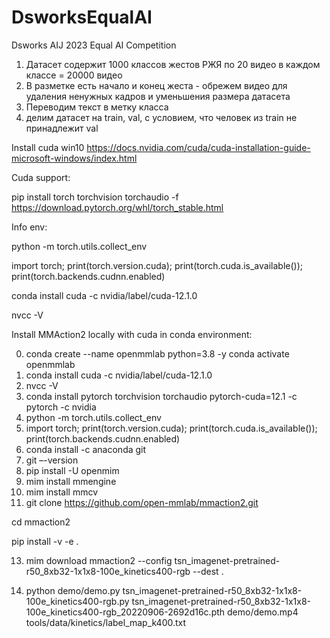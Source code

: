 # DsworksEqualAI
Dsworks AIJ 2023 Equal AI Competition
1. Датасет содержит 1000 классов жестов РЖЯ по 20 видео в каждом классе = 20000 видео
2. В разметке есть начало и конец жеста - обрежем видео для удаления ненужных кадров и уменьшения размера датасета
3. Переводим текст в метку класса
4. делим датасет на train, val, с условием, что человек из train не принадлежит val

Install cuda win10
https://docs.nvidia.com/cuda/cuda-installation-guide-microsoft-windows/index.html

Cuda support:

pip install torch torchvision torchaudio -f https://download.pytorch.org/whl/torch_stable.html

Info env:

python -m torch.utils.collect_env

import torch; print(torch.version.cuda); print(torch.cuda.is_available()); print(torch.backends.cudnn.enabled)


conda install cuda -c nvidia/label/cuda-12.1.0

nvcc -V

Install MMAction2 locally with cuda in conda environment:

0. conda create --name openmmlab python=3.8 -y 
  conda activate openmmlab
1. conda install cuda -c nvidia/label/cuda-12.1.0
2. nvcc -V
3. conda install pytorch torchvision torchaudio pytorch-cuda=12.1 -c pytorch -c nvidia
4. python -m torch.utils.collect_env
5. import torch; print(torch.version.cuda); print(torch.cuda.is_available()); print(torch.backends.cudnn.enabled)
6. conda install -c anaconda git
7. git –-version
8. pip install -U openmim
9. mim install mmengine
10. mim install mmcv
11. git clone https://github.com/open-mmlab/mmaction2.git
    
cd mmaction2

pip install -v -e .

13. mim download mmaction2 --config tsn_imagenet-pretrained-r50_8xb32-1x1x8-100e_kinetics400-rgb --dest .
    
14.  python demo/demo.py tsn_imagenet-pretrained-r50_8xb32-1x1x8-100e_kinetics400-rgb.py tsn_imagenet-pretrained-r50_8xb32-1x1x8-100e_kinetics400-rgb_20220906-2692d16c.pth  demo/demo.mp4 tools/data/kinetics/label_map_k400.txt